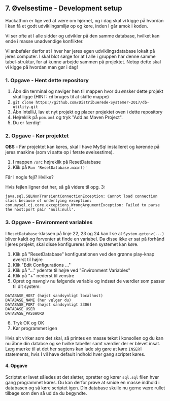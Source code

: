 ## 7. Øvelsestime - Development setup
Hackathon er lige ved at være om hjørnet, og i dag skal vi kigge på hvordan I kan få et godt udviklingsmiljø
op og køre, inden I går amok i koden.

Vi ser ofte at I alle sidder og udvikler på den samme database, hvilket kan ende i masse unødvendige konflikter.

Vi anbefaler derfor at I hver har jeres egen udviklingsdatabase lokalt på jeres computer. I skal blot sørge
for at I alle i gruppen har denne samme tabel-struktur, for at kunne arbejde sammen på projektet. Netop
dette skal vi kigge på hvordan man gør i dag!

### 1. Opgave - Hent dette repository
1. Åbn din terminal og naviger hen til mappen hvor du ønsker dette projekt skal ligge (HINT: `cd` bruges til at skifte mappe)
2. `git clone https://github.com/Distribuerede-Systemer-2017/db-utility.git`
3. Åbn IntelliJ, lav et nyt projekt og placer projektet oven i dette repository
4. Højreklik på `pom.xml` og tryk "Add as Maven Project".
5. Du er færdig!

### 2. Opgave - Kør projektet

**OBS** - Før projektet kan køres, skal I have MySql installeret og kørende på jeres maskine (som vi satte op i første øvelsestime).

1. I mappen `/src` højreklik på ResetDatabase
2. Klik på `Run 'ResetDatabase.main()'`

Får I nogle fejl? Hvilke?

Hvis fejlen ligner det her, så gå videre til opg. 3:
```
java.sql.SQLNonTransientConnectionException: Cannot load connection class because of underlying exception: com.mysql.cj.core.exceptions.WrongArgumentException: Failed to parse the host:port pair 'null:null'.
```
### 3. Opgave - Environment variables
I `ResetDatabase`-klassen på linje 22, 23 og 24 kan I se at `System.getenv(...)` bliver kaldt og forventer
at finde en variabel. Da disse ikke er sat på forhånd I jeres projekt, skal disse konfigureres inden systemet
kan køre.

1. Klik på "ResetDatabase" konfigurationen ved den grønne play-knap øverst til højre
2. Klik "Edit Configurations ..."
3. Klik på "..." yderste til højre ved "Environment Variables"
4. Klik på "+" nederst til venstre
5. Opret og navngiv nu følgende variable og indsæt de værdier som passer til dit system: 
```
DATABASE_HOST (højst sandsynligt localhost)
DATABASE_NAME (her vælger du)
DATABASE_PORT (højst sandsynligt 3306)
DATABASE_USER
DATABASE_PASSWORD
```
6. Tryk OK og OK
7. Kør programmet igen

Hvis alt virker som det skal, så printes en masse tekst i konsollen og du kan nu åbne din databse og se hvilke tabeller
samt værdier der er blevet insat. Læg mærke til at det her sagtens kan lade sig gøre at køre `INSERT` statements, hvis I 
vil have default indhold hver gang scriptet køres.

#### 4. Opgave
Scriptet er lavet således at det sletter, opretter og kører `sql.sql` filen hver gang programmet køres. Du kan derfor
prøve at smide en masse indhold i databasen og så køre scriptet igen. Din database skulle nu gerne være rullet tilbage
som den så ud da du begyndte.
